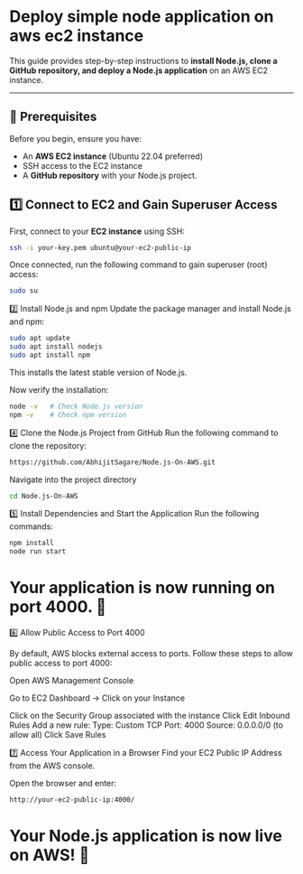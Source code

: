 # Deploy simple node application on aws ec2 instance

This guide provides step-by-step instructions to **install Node.js, clone a GitHub repository, and deploy a Node.js application** on an AWS EC2 instance.  

---

## 📌 Prerequisites

Before you begin, ensure you have:
- An **AWS EC2 instance** (Ubuntu 22.04 preferred)
- SSH access to the EC2 instance
- A **GitHub repository** with your Node.js project.

## 1️⃣ **Connect to EC2 and Gain Superuser Access**

First, connect to your **EC2 instance** using SSH:

```bash
ssh -i your-key.pem ubuntu@your-ec2-public-ip
```
Once connected, run the following command to gain superuser (root) access:

```bash
sudo su
```

2️⃣ Install Node.js and npm
Update the package manager and install Node.js and npm:

```bash
sudo apt update
sudo apt install nodejs
sudo apt install npm
```
This installs the latest stable version of Node.js.

Now verify the installation:


```bash
node -v   # Check Node.js version
npm -v    # Check npm version

```

4️⃣ Clone the Node.js Project from GitHub
Run the following command to clone the repository:

```bash
https://github.com/AbhijitSagare/Node.js-On-AWS.git
```
Navigate into the project directory

```bash
cd Node.js-On-AWS
``` 

5️⃣ Install Dependencies and Start the Application
Run the following commands:

```bash
npm install
node run start
```

# Your application is now running on port 4000. 🎉

6️⃣ Allow Public Access to Port 4000

By default, AWS blocks external access to ports. Follow these steps to allow public access to port 4000:

Open AWS Management Console

Go to EC2 Dashboard → Click on your Instance

Click on the Security Group associated with the instance
Click Edit Inbound Rules
Add a new rule:
Type: Custom TCP
Port: 4000
Source: 0.0.0.0/0 (to allow all)
Click Save Rules

7️⃣ Access Your Application in a Browser
Find your EC2 Public IP Address from the AWS console.

Open the browser and enter:

```bash
http://your-ec2-public-ip:4000/
```


# Your Node.js application is now live on AWS! 🚀








